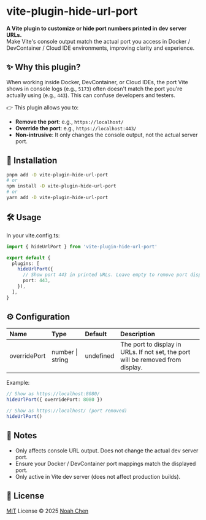 # vite-plugin-hide-url-port

**A Vite plugin to customize or hide port numbers printed in dev server URLs.**  
Make Vite's console output match the actual port you access in Docker / DevContainer / Cloud IDE environments, improving clarity and experience.

## ✨ Why this plugin?

When working inside Docker, DevContainer, or Cloud IDEs, the port Vite shows in console logs (e.g., `5173`) often doesn't match the port you're actually using (e.g., `443`). This can confuse developers and testers.

👉 This plugin allows you to:

- **Remove the port**: e.g., `https://localhost/`
- **Override the port**: e.g., `https://localhost:443/`
- **Non-intrusive**: It only changes the console output, not the actual server port.

## 🚀 Installation

```bash
pnpm add -D vite-plugin-hide-url-port
# or
npm install -D vite-plugin-hide-url-port
# or
yarn add -D vite-plugin-hide-url-port
```

## 🛠 Usage

In your vite.config.ts:

```ts
import { hideUrlPort } from 'vite-plugin-hide-url-port'

export default {
  plugins: [
    hideUrlPort({
      // Show port 443 in printed URLs. Leave empty to remove port display.
      port: 443,
    }),
  ],
}
```

## ⚙ Configuration

| Name         | Type             | Default   | Description                                                                     |
| :----------- | :--------------- | :-------- | :------------------------------------------------------------------------------ |
| overridePort | number \| string | undefined | The port to display in URLs. If not set, the port will be removed from display. |

Example:

```ts
// Show as https://localhost:8080/
hideUrlPort({ overridePort: 8080 })

// Show as https://localhost/ (port removed)
hideUrlPort()
```

## 📌 Notes

- Only affects console URL output. Does not change the actual dev server port.
- Ensure your Docker / DevContainer port mappings match the displayed port.
- Only active in Vite dev server (does not affect production builds).

## 📜 License

[MIT](./LICENSE) License © 2025 [Noah Chen](https://github.com/noah4520)
